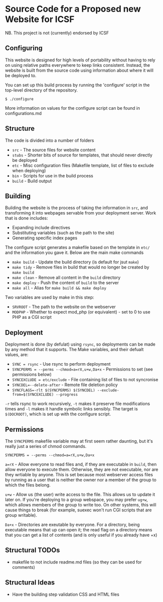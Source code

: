 Source Code for a Proposed new Website for ICSF
===============================================

NB. This project is not (currently) endorsed by ICSF

Configuring
-----------

This website is designed for high levels of portability without having to rely
on using relative paths everywhere to keep links consistent. Instead, the
website is built from the source code using information about where it will be
deployed to.

You can set up this build process by running the 'configure' script in the
top-level directory of the repository.

```$ ./configure ```

More information on values for the configure script can be found in
configurations.md

Structure
---------

The code is divided into a number of folders

 - ```src``` - The source files for website content
 - ```stubs``` - Shorter bits of source for templates, that should never directly be deployed
 - ```etc``` - Misc configuration files (Makefile template, list of files to exclude when deploying)
 - ```bin``` - Scripts for use in the build process
 - ```build``` - Build output

Building
--------

Building the website is the process of taking the information in ```src```,
and transforming it into webpages servable from your deployment server.
Work that is done includes:

 - Expanding include directives
 - Substituting variables (such as the path to the site)
 - Generating specific index pages

The configure script generates a makefile based on the template in ```etc/```
and the information you gave it.
Below are the main make commands

 - ```make build``` - Update the build directory (is default for jsut ```make```)
 - ```make tidy``` - Remove files in build that would no longer be created by ```make build```
 - ```make clean``` - Remove all content in the ```build``` directory
 - ```make deploy``` - Push the content of ```build``` to the server
 - ```make all``` - Alias for ```make build && make deploy```

Two variables are used by make in this step:

 - ```SRVROOT``` - The path to the website on the webserver
 - ```MODPHP``` - Whether to expect mod_php (or equivalent) - set to 0 to use PHP as a CGI script

Deployment
----------

Deployment is done (by defulat) using ```rsync```, so deployments
can be made by any method that it supports.
The Make variables, and their defualt values, are:

 - ```SYNC = rsync``` - Use rsync to perform deployment
 - ```SYNCPERMS = --perms --chmod=a=rX,u+w,Da+x``` - Permissions to set (see permissions below)
 - ```SYNCEXCLUDE = etc/exclude``` - File containing list of files to not syncronise
 - ```SYNCDEL=--delete-after``` - Remote file deletion policy
 - ```SYNCFLAGS=-rlt $(SYNCPERMS) $(SYNCDEL) --exclude-from=$(SYNCEXCLUDE) --progress```

```-r``` tells rsync to work recursively, ```-t``` makes it preserve file modifications times
and ```-l``` makes it handle symbolic links sensibly.
The target is ```$(DOCROOT)```, which is set up with the configure script.

Permissions
-----------

The ```SYNCPERMS``` makefile variable may at first seem rather daunting, but it's
really just a series of chmod commands.

```SYNCPERMS = --perms --chmod=a=rX,u+w,Da+x```

```a=rX``` - Allow everyone to read files and, if they are executable in ```build```,
then allow everyone to execute them. Otherwise, they are not executable, nor are they
wrtiable by anyone. This is set because most webserver access files by running as a
user that is neither the owner nor a member of the group to which the files belong.

```u+w``` - Allow us (the user) write access to the file. This allows us to update it
later on. If you're deploying to a group webspace, you may prefer ```ug+w```, which
allows members of the group to write too. On other systems, this will cause things to
break (for example, suexec won't run CGI scripts that are group writable).

```Da+x``` - Directories are exeutable by everyone. For a directory, being executable
means that up can open it; the read flag on a directory means that you can get a list
of contents (and is only useful if you already have +x)

Structural TODOs
----------------

 - makefile to not include readme.md files (so they can be used for comments)

Structural Ideas
----------------

 - Have the building step validation CSS and HTML files
